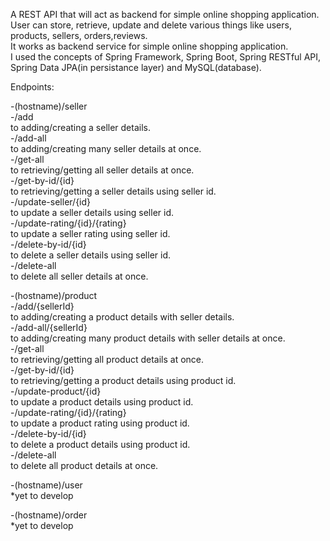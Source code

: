 A REST API that will act as backend for simple online shopping application.\
User can store, retrieve, update and delete various things like users, products, sellers, orders,reviews.\
It works as backend service for simple online shopping application.\
I used the concepts of Spring Framework, Spring Boot, Spring RESTful API, Spring Data JPA(in persistance layer) and MySQL(database).

Endpoints:

-(hostname)/seller\
    -/add\
        to adding/creating a seller details.\
    -/add-all\
        to adding/creating many seller details at once.\
    -/get-all\
        to retrieving/getting all seller details at once.\
    -/get-by-id/{id}\
        to retrieving/getting a seller details using seller id.\
    -/update-seller/{id}\
        to update a seller details using seller id.\
    -/update-rating/{id}/{rating}\
        to update a seller rating using seller id.\
    -/delete-by-id/{id}\
        to delete a seller details using seller id.\
    -/delete-all\
        to delete all seller details at once.

-(hostname)/product\
    -/add/{sellerId}\
        to adding/creating a product details with seller details.\
    -/add-all/{sellerId}\
        to adding/creating many product details with seller details at once.\
    -/get-all\
        to retrieving/getting all product details at once.\
    -/get-by-id/{id}\
        to retrieving/getting a product details using product id.\
    -/update-product/{id}\
        to update a product details using product id.\
    -/update-rating/{id}/{rating}\
        to update a product rating using product id.\
    -/delete-by-id/{id}\
        to delete a product details using product id.\
    -/delete-all\
        to delete all product details at once.

-(hostname)/user\
    *yet to develop

-(hostname)/order\
    *yet to develop
